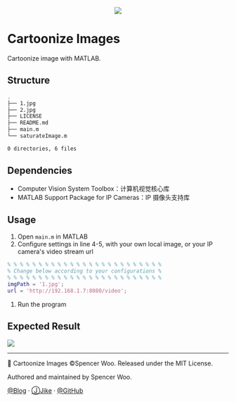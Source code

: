 <div align="center">

![](https://i.loli.net/2019/02/02/5c54a32e7c922.png)

</div>

# Cartoonize Images

Cartoonize image with MATLAB.

## Structure

```bash
.
├── 1.jpg
├── 2.jpg
├── LICENSE
├── README.md
├── main.m
└── saturateImage.m

0 directories, 6 files
```

## Dependencies

- Computer Vision System Toolbox：计算机视觉核心库
- MATLAB Support Package for IP Cameras：IP 摄像头支持库

## Usage

1. Open `main.m` in MATLAB
2. Configure settings in line 4-5, with your own local image, or your IP camera's video stream url

```matlab
% % % % % % % % % % % % % % % % % % % % % % % % % 
% Change below according to your configurations %
% % % % % % % % % % % % % % % % % % % % % % % % % 
imgPath = '1.jpg';
url = 'http://192.168.1.7:8080/video';
```

1. Run the program

## Expected Result

![](https://i.loli.net/2019/02/02/5c54a5e5556da.jpg)

---

📸 Cartoonize Images ©Spencer Woo. Released under the MIT License.

Authored and maintained by Spencer Woo.

[@Blog](https://spencerwoo.com/) · [ⒿJike](https://web.okjike.com/user/4DDA0425-FB41-4188-89E4-952CA15E3C5E/post) · [@GitHub](https://github.com/spencerwooo)